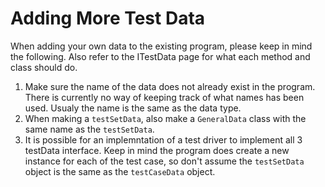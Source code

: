 # Adding More Test Data
When adding your own data to the existing program, please keep in mind the following. Also refer to the ITestData page for what each method and class should do.
1. Make sure the name of the data does not already exist in the program. There is currently no way of keeping track of what names has been used. Usualy the name is the same as the data type.
2. When making a `testSetData`, also make a `GeneralData` class with the same name as the `testSetData`.
3. It is possible for an implemntation of a test driver to implement all 3 testData interface. Keep in mind the program does create a new instance for each of the test case, so don't assume the `testSetData` object is the same as the `testCaseData` object.